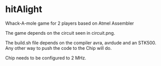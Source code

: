 # hitAlight
Whack-A-mole game for 2 players based on Atmel Assembler

The game depends on the circuit seen in circuit.png. 

The build.sh file depends on the compiler avra, avrdude and an STK500. Any other way to push the code to the Chip will do. 

Chip needs to be configured to 2 MHz.
